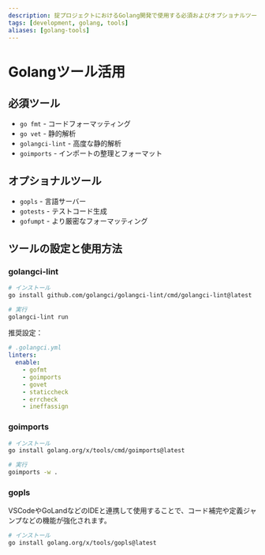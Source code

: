 ```yaml
---
description: 掟プロジェクトにおけるGolang開発で使用する必須およびオプショナルツールの説明と設定方法
tags: [development, golang, tools]
aliases: [golang-tools]
---
```


# Golangツール活用

## 必須ツール

- `go fmt` - コードフォーマッティング
- `go vet` - 静的解析
- `golangci-lint` - 高度な静的解析
- `goimports` - インポートの整理とフォーマット

## オプショナルツール

- `gopls` - 言語サーバー
- `gotests` - テストコード生成
- `gofumpt` - より厳密なフォーマッティング

## ツールの設定と使用方法

### golangci-lint

```bash
# インストール
go install github.com/golangci/golangci-lint/cmd/golangci-lint@latest

# 実行
golangci-lint run
```

推奨設定：

```yaml
# .golangci.yml
linters:
  enable:
    - gofmt
    - goimports
    - govet
    - staticcheck
    - errcheck
    - ineffassign
```

### goimports

```bash
# インストール
go install golang.org/x/tools/cmd/goimports@latest

# 実行
goimports -w .
```

### gopls

VSCodeやGoLandなどのIDEと連携して使用することで、コード補完や定義ジャンプなどの機能が強化されます。

```bash
# インストール
go install golang.org/x/tools/gopls@latest
